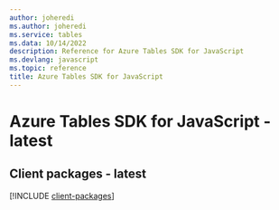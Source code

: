 ```yaml
---
author: joheredi
ms.author: joheredi
ms.service: tables
ms.data: 10/14/2022
description: Reference for Azure Tables SDK for JavaScript
ms.devlang: javascript
ms.topic: reference
title: Azure Tables SDK for JavaScript
---
```

# Azure Tables SDK for JavaScript - latest

## Client packages - latest
[!INCLUDE [client-packages](tables-client-index.md)]